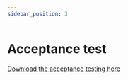 ```yaml
---
sidebar_position: 3
---
```

# Acceptance test

[Download the acceptance testing here](../assets/Tradester_Acceptance_testing.xlsx)


